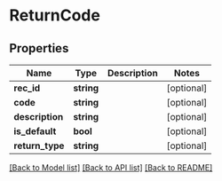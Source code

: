 # ReturnCode

## Properties
Name | Type | Description | Notes
------------ | ------------- | ------------- | -------------
**rec_id** | **string** |  | [optional] 
**code** | **string** |  | [optional] 
**description** | **string** |  | [optional] 
**is_default** | **bool** |  | [optional] 
**return_type** | **string** |  | [optional] 

[[Back to Model list]](../README.md#documentation-for-models) [[Back to API list]](../README.md#documentation-for-api-endpoints) [[Back to README]](../README.md)


